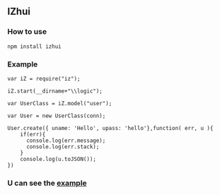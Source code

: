 ## IZhui
### How to use

    npm install izhui

### Example

    var iZ = require("iz");

    iZ.start(__dirname+"\\logic");

    var UserClass = iZ.model("user");

    var User = new UserClass(conn);

    User.create({ uname: 'Hello', upass: 'hello'},function( err, u ){
        if(err){
          console.log(err.message);
          console.log(err.stack);
        }
        console.log(u.toJSON());
    })

### U can see the [example]("example")
